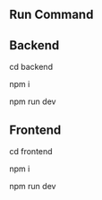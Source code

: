 ## Run Command

## Backend

cd backend

npm i

npm run dev

## Frontend

cd frontend

npm i

npm run dev

